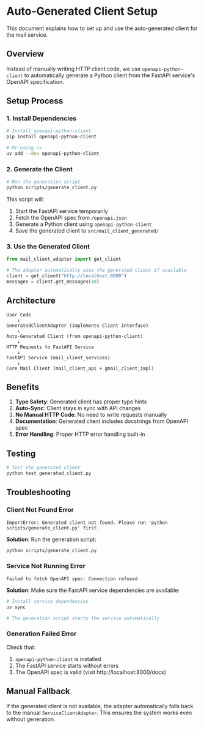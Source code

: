 # Auto-Generated Client Setup

This document explains how to set up and use the auto-generated client for the mail service.

## Overview

Instead of manually writing HTTP client code, we use `openapi-python-client` to automatically generate a Python client from the FastAPI service's OpenAPI specification.

## Setup Process

### 1. Install Dependencies
```bash
# Install openapi-python-client
pip install openapi-python-client

# Or using uv
uv add --dev openapi-python-client
```

### 2. Generate the Client
```bash
# Run the generation script
python scripts/generate_client.py
```

This script will:
1. Start the FastAPI service temporarily
2. Fetch the OpenAPI spec from `/openapi.json`
3. Generate a Python client using `openapi-python-client`
4. Save the generated client to `src/mail_client_generated/`

### 3. Use the Generated Client
```python
from mail_client_adapter import get_client

# The adapter automatically uses the generated client if available
client = get_client("http://localhost:8000")
messages = client.get_messages(10)
```

## Architecture

```
User Code
    ↓
GeneratedClientAdapter (implements Client interface)
    ↓
Auto-Generated Client (from openapi-python-client)
    ↓
HTTP Requests to FastAPI Service
    ↓
FastAPI Service (mail_client_services)
    ↓
Core Mail Client (mail_client_api + gmail_client_impl)
```

## Benefits

1. **Type Safety**: Generated client has proper type hints
2. **Auto-Sync**: Client stays in sync with API changes
3. **No Manual HTTP Code**: No need to write requests manually
4. **Documentation**: Generated client includes docstrings from OpenAPI spec
5. **Error Handling**: Proper HTTP error handling built-in

## Testing

```bash
# Test the generated client
python test_generated_client.py
```

## Troubleshooting

### Client Not Found Error
```
ImportError: Generated client not found. Please run 'python scripts/generate_client.py' first.
```

**Solution**: Run the generation script:
```bash
python scripts/generate_client.py
```

### Service Not Running Error
```
Failed to fetch OpenAPI spec: Connection refused
```

**Solution**: Make sure the FastAPI service dependencies are available:
```bash
# Install service dependencies
uv sync

# The generation script starts the service automatically
```

### Generation Failed Error
Check that:
1. `openapi-python-client` is installed
2. The FastAPI service starts without errors
3. The OpenAPI spec is valid (visit http://localhost:8000/docs)

## Manual Fallback

If the generated client is not available, the adapter automatically falls back to the manual `ServiceClientAdapter`. This ensures the system works even without generation.